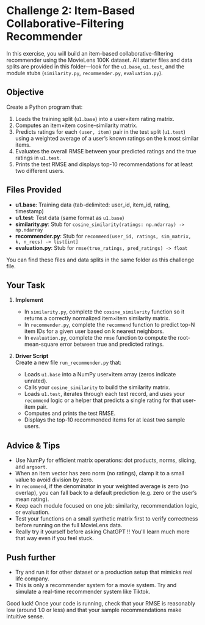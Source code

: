 # Challenge 2: Item-Based Collaborative-Filtering Recommender

In this exercise, you will build an item-based collaborative-filtering recommender using the MovieLens 100K dataset. All starter files and data splits are provided in this folder—look for the `u1.base`, `u1.test`, and the module stubs (`similarity.py`, `recommender.py`, `evaluation.py`).

## Objective

Create a Python program that:

1. Loads the training split (`u1.base`) into a user×item rating matrix.
2. Computes an item×item cosine-similarity matrix.
3. Predicts ratings for each `(user, item)` pair in the test split (`u1.test`) using a weighted average of a user’s known ratings on the k most similar items.
4. Evaluates the overall RMSE between your predicted ratings and the true ratings in `u1.test`.
5. Prints the test RMSE and displays top-10 recommendations for at least two different users.

## Files Provided

- **u1.base**: Training data (tab-delimited: user_id, item_id, rating, timestamp)
- **u1.test**: Test data (same format as `u1.base`)
- **similarity.py**: Stub for `cosine_similarity(ratings: np.ndarray) -> np.ndarray`
- **recommender.py**: Stub for `recommend(user_id, ratings, sim_matrix, k, n_recs) -> list[int]`
- **evaluation.py**: Stub for `rmse(true_ratings, pred_ratings) -> float`

You can find these files and data splits in the same folder as this challenge file.

## Your Task

1. **Implement**  
   - In `similarity.py`, complete the `cosine_similarity` function so it returns a correctly normalized item×item similarity matrix.
   - In `recommender.py`, complete the `recommend` function to predict top-N item IDs for a given user based on k nearest neighbors.
   - In `evaluation.py`, complete the `rmse` function to compute the root-mean-square error between true and predicted ratings.

2. **Driver Script**  
   Create a new file `run_recommender.py` that:
   - Loads `u1.base` into a NumPy user×item array (zeros indicate unrated).
   - Calls your `cosine_similarity` to build the similarity matrix.
   - Loads `u1.test`, iterates through each test record, and uses your `recommend` logic or a helper that predicts a single rating for that user-item pair.
   - Computes and prints the test RMSE.
   - Displays the top-10 recommended items for at least two sample users.

## Advice & Tips

- Use NumPy for efficient matrix operations: dot products, norms, slicing, and `argsort`.
- When an item vector has zero norm (no ratings), clamp it to a small value to avoid division by zero.
- In `recommend`, if the denominator in your weighted average is zero (no overlap), you can fall back to a default prediction (e.g. zero or the user’s mean rating).
- Keep each module focused on one job: similarity, recommendation logic, or evaluation.
- Test your functions on a small synthetic matrix first to verify correctness before running on the full MovieLens data.
- Really try it yourself before asking ChatGPT !! You'll learn much  more that way even if you feel stuck. 

## Push further 
- Try and run it for other dataset or a production setup that mimicks real life company.
- This is only a recommender system for a movie system. Try and simulate a real-time recommender system like Tiktok.

Good luck! Once your code is running, check that your RMSE is reasonably low (around 1.0 or less) and that your sample recommendations make intuitive sense.  
